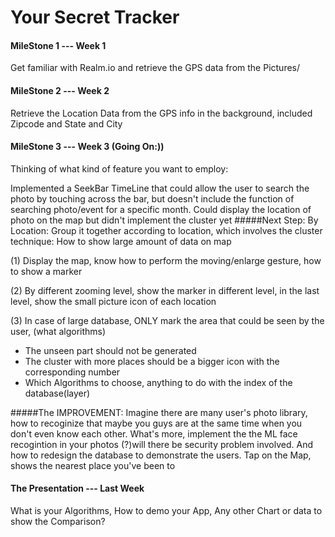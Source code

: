 # Your Secret Tracker

#### MileStone 1 --- Week 1 
Get familiar with Realm.io and retrieve the GPS data from the Pictures/

#### MileStone 2 --- Week 2
Retrieve the Location Data from the GPS info in the background, included Zipcode and State and City

#### MileStone 3 --- Week 3 (Going On:))
Thinking of what kind of feature you want to employ:

Implemented a SeekBar TimeLine that could allow the user to search the photo by touching across the bar, but doesn't 
include the function of searching photo/event for a specific month.
Could display the location of photo on the map but didn't implement the cluster yet
#####Next Step:
By Location: Group it together according to location, which involves the cluster technique: How to show large amount of data on map

(1)  Display the map, know how to perform the moving/enlarge gesture, how to show a marker

(2)  By different zooming level, show the marker in different level, in the last level, show the small picture icon of each location

(3)  In case of large database, ONLY mark the area that could be seen by the user, (what algorithms)

- The unseen part should not be generated
- The cluster with more places should be a bigger icon with the corresponding number
- Which Algorithms to choose, anything to do with the index of the database(layer)


#####The IMPROVEMENT: 
Imagine there are many user's photo library, how to recoginize that maybe you guys are at the same time when
you don't even know each other. What's more, implement the the ML face recogintion in your photos (?)will there be security problem involved. And how to redesign the database to demonstrate the users. 
Tap on the Map, shows the nearest place you've been to 
#### The Presentation --- Last Week
What is your Algorithms, How to demo your App, Any other Chart or data to show the Comparison?
